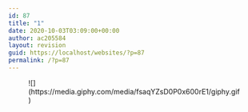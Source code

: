 ```yaml
---
id: 87
title: "1"
date: 2020-10-03T03:09:00+00:00
author: ac205584
layout: revision
guid: https://localhost/websites/?p=87
permalink: /?p=87
---
```

 <figure class="wp-block-image size-large">![](https://media.giphy.com/media/fsaqYZsD0P0x600rE1/giphy.gif)</figure>